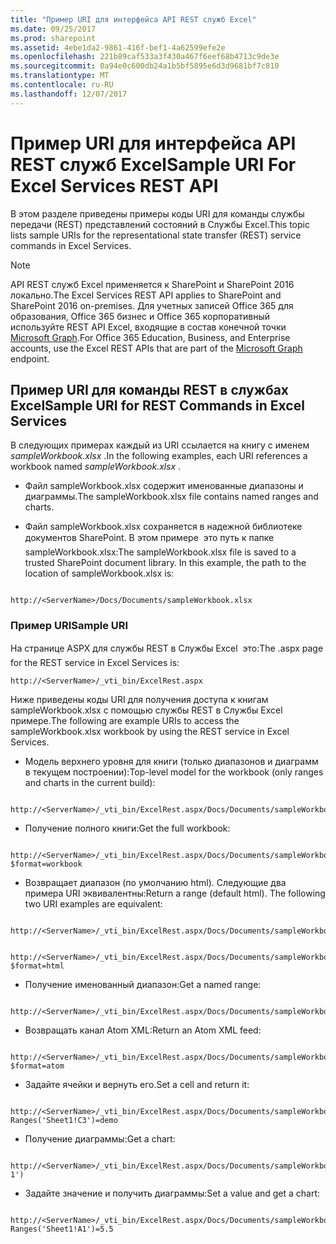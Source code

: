 ```yaml
---
title: "Пример URI для интерфейса API REST служб Excel"
ms.date: 09/25/2017
ms.prod: sharepoint
ms.assetid: 4ebe1da2-9861-416f-bef1-4a62599efe2e
ms.openlocfilehash: 221b89caf533a3f430a467f6eef68b4713c9de3e
ms.sourcegitcommit: 0a94e0c600db24a1b5bf5895e6d3d9681bf7c810
ms.translationtype: MT
ms.contentlocale: ru-RU
ms.lasthandoff: 12/07/2017
---
```

# <a name="sample-uri-for-excel-services-rest-api"></a><span data-ttu-id="bd4c3-102">Пример URI для интерфейса API REST служб Excel</span><span class="sxs-lookup"><span data-stu-id="bd4c3-102">Sample URI For Excel Services REST API</span></span>

<span data-ttu-id="bd4c3-103">В этом разделе приведены примеры коды URI для команды службы передачи (REST) представлений состояний в Службы Excel.</span><span class="sxs-lookup"><span data-stu-id="bd4c3-103">This topic lists sample URIs for the representational state transfer (REST) service commands in Excel Services.</span></span>
  
> [!NOTE]
> <span data-ttu-id="bd4c3-104">API REST служб Excel применяется к SharePoint и SharePoint 2016 локально.</span><span class="sxs-lookup"><span data-stu-id="bd4c3-104">The Excel Services REST API applies to SharePoint and SharePoint 2016 on-premises.</span></span> <span data-ttu-id="bd4c3-105">Для учетных записей Office 365 для образования, Office 365 бизнес и Office 365 корпоративный используйте REST API Excel, входящие в состав конечной точки [Microsoft Graph](http://graph.microsoft.io/en-us/docs/api-reference/v1.0/resources/excel
).</span><span class="sxs-lookup"><span data-stu-id="bd4c3-105">For Office 365 Education, Business, and Enterprise accounts, use the Excel REST APIs that are part of the  [Microsoft Graph](http://graph.microsoft.io/en-us/docs/api-reference/v1.0/resources/excel
) endpoint.</span></span>
  
    
    


## <a name="sample-uri-for-rest-commands-in-excel-services"></a><span data-ttu-id="bd4c3-106">Пример URI для команды REST в службах Excel</span><span class="sxs-lookup"><span data-stu-id="bd4c3-106">Sample URI for REST Commands in Excel Services</span></span>

<span data-ttu-id="bd4c3-107">В следующих примерах каждый из URI ссылается на книгу с именем  *sampleWorkbook.xlsx*  .</span><span class="sxs-lookup"><span data-stu-id="bd4c3-107">In the following examples, each URI references a workbook named  *sampleWorkbook.xlsx*  .</span></span>
  
    
    

- <span data-ttu-id="bd4c3-108">Файл sampleWorkbook.xlsx содержит именованные диапазоны и диаграммы.</span><span class="sxs-lookup"><span data-stu-id="bd4c3-108">The sampleWorkbook.xlsx file contains named ranges and charts.</span></span>
    
  
- <span data-ttu-id="bd4c3-p102">Файл sampleWorkbook.xlsx сохраняется в надежной библиотеке документов SharePoint. В этом примере  это путь к папке sampleWorkbook.xlsx:</span><span class="sxs-lookup"><span data-stu-id="bd4c3-p102">The sampleWorkbook.xlsx file is saved to a trusted SharePoint document library. In this example, the path to the location of sampleWorkbook.xlsx is:</span></span>
    
```
  
http://<ServerName>/Docs/Documents/sampleWorkbook.xlsx
```


### <a name="sample-uri"></a><span data-ttu-id="bd4c3-111">Пример URI</span><span class="sxs-lookup"><span data-stu-id="bd4c3-111">Sample URI</span></span>

<span data-ttu-id="bd4c3-112">На странице ASPX для службы REST в Службы Excel  это:</span><span class="sxs-lookup"><span data-stu-id="bd4c3-112">The .aspx page for the REST service in Excel Services is:</span></span> 
  
    
    

```
http://<ServerName>/_vti_bin/ExcelRest.aspx

```

<span data-ttu-id="bd4c3-113">Ниже приведены коды URI для получения доступа к книгам sampleWorkbook.xlsx с помощью службы REST в Службы Excel примере.</span><span class="sxs-lookup"><span data-stu-id="bd4c3-113">The following are example URIs to access the sampleWorkbook.xlsx workbook by using the REST service in Excel Services.</span></span> 
  
    
    

- <span data-ttu-id="bd4c3-114">Модель верхнего уровня для книги (только диапазонов и диаграмм в текущем построении):</span><span class="sxs-lookup"><span data-stu-id="bd4c3-114">Top-level model for the workbook (only ranges and charts in the current build):</span></span>
    
```
  
http://<ServerName>/_vti_bin/ExcelRest.aspx/Docs/Documents/sampleWorkbook.xlsx/model

```

- <span data-ttu-id="bd4c3-115">Получение полного книги:</span><span class="sxs-lookup"><span data-stu-id="bd4c3-115">Get the full workbook:</span></span>
    
```
  
http://<ServerName>/_vti_bin/ExcelRest.aspx/Docs/Documents/sampleWorkbook.xlsx/model?$format=workbook

```

- <span data-ttu-id="bd4c3-p103">Возвращает диапазон (по умолчанию html). Следующие два примера URI эквивалентны:</span><span class="sxs-lookup"><span data-stu-id="bd4c3-p103">Return a range (default html). The following two URI examples are equivalent:</span></span>
    
```
  
http://<ServerName>/_vti_bin/ExcelRest.aspx/Docs/Documents/sampleWorkbook.xlsx/model/Ranges('Sheet1!A1|G5')

```


```
  
http://<ServerName>/_vti_bin/ExcelRest.aspx/Docs/Documents/sampleWorkbook.xlsx/model/Ranges('Sheet1!A1|G5')?$format=html
```

- <span data-ttu-id="bd4c3-118">Получение именованный диапазон:</span><span class="sxs-lookup"><span data-stu-id="bd4c3-118">Get a named range:</span></span>
    
```
  http://<ServerName>/_vti_bin/ExcelRest.aspx/Docs/Documents/sampleWorkbook.xlsx/model/Ranges('nameOfTheNamedRange')

```

- <span data-ttu-id="bd4c3-119">Возвращать канал Atom XML:</span><span class="sxs-lookup"><span data-stu-id="bd4c3-119">Return an Atom XML feed:</span></span>
    
```
  
http://<ServerName>/_vti_bin/ExcelRest.aspx/Docs/Documents/sampleWorkbook.xlsx/model?$format=atom

```

- <span data-ttu-id="bd4c3-120">Задайте ячейки и вернуть его.</span><span class="sxs-lookup"><span data-stu-id="bd4c3-120">Set a cell and return it:</span></span>
    
```
  
http://<ServerName>/_vti_bin/ExcelRest.aspx/Docs/Documents/sampleWorkbook.xlsx/model/Ranges('Sheet1!A1|G5')?Ranges('Sheet1!C3')=demo

```

- <span data-ttu-id="bd4c3-121">Получение диаграммы:</span><span class="sxs-lookup"><span data-stu-id="bd4c3-121">Get a chart:</span></span>
    
```
  
http://<ServerName>/_vti_bin/ExcelRest.aspx/Docs/Documents/sampleWorkbook.xlsx/model/Charts('Chart 1')

```

- <span data-ttu-id="bd4c3-122">Задайте значение и получить диаграммы:</span><span class="sxs-lookup"><span data-stu-id="bd4c3-122">Set a value and get a chart:</span></span>
    
```
  
http://<ServerName>/_vti_bin/ExcelRest.aspx/Docs/Documents/sampleWorkbook.xlsx/model/Charts('Chart%201')?Ranges('Sheet1!A1')=5.5

```


